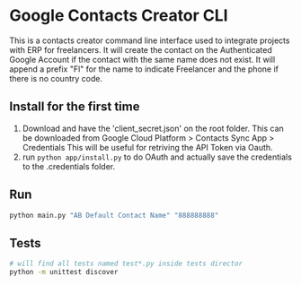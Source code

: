 # Google Contacts Creator CLI

This is a contacts creator command line interface used to integrate projects with ERP for freelancers.
It will create the contact on the Authenticated Google Account if the contact with the same name does not exist.
It will append a prefix "Fl" for the name to indicate Freelancer and the phone if there is no country code.

## Install for the first time

1. Download and have the 'client_secret.json' on the root folder. This can be downloaded from Google Cloud Platform > Contacts Sync App > Credentials
This will be useful for retriving the API Token via Oauth.
2. run `python app/install.py` to do OAuth and actually save the credentials to the .credentials folder.

## Run

```bash
python main.py "AB Default Contact Name" "888888888"
```

## Tests

```bash
# will find all tests named test*.py inside tests director
python -m unittest discover
```

